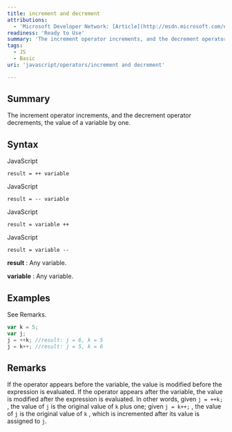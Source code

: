 ```yaml
---
title: increment and decrement
attributions:
  - 'Microsoft Developer Network: [Article](http://msdn.microsoft.com/en-us/library/ie/26k41698(v=vs.94).aspx)'
readiness: 'Ready to Use'
summary: 'The increment operator increments, and the decrement operator decrements, the value of a variable by one.'
tags:
  - JS
  - Basic
uri: 'javascript/operators/increment and decrement'

---
```

## <span>Summary</span>

The increment operator increments, and the decrement operator decrements, the value of a variable by one.

## <span>Syntax</span>

<span class="language">JavaScript</span>

    result = ++ variable

<span class="language">JavaScript</span>

    result = -- variable

<span class="language">JavaScript</span>

    result = variable ++

<span class="language">JavaScript</span>

    result = variable --

**result**
:   Any variable.

**variable**
:   Any variable.

## <span>Examples</span>

See Remarks.

``` js
var k = 5;
var j;
j = ++k; //result: j = 6, k = 5
j = k++; //result: j = 5, k = 6
```

## <span>Remarks</span>

If the operator appears before the variable, the value is modified before the expression is evaluated. If the operator appears after the variable, the value is modified after the expression is evaluated. In other words, given `j = ++k;` , the value of `j` is the original value of `k` plus one; given `j = k++;` , the value of `j` is the original value of `k` , which is incremented after its value is assigned to `j`.

